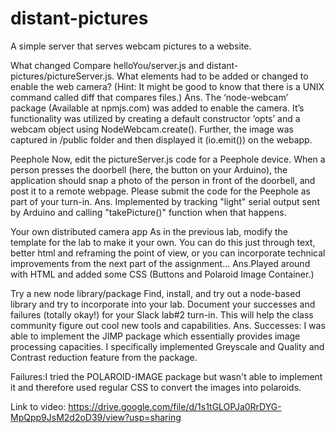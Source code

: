 # distant-pictures
A simple server that serves webcam pictures to a website. 

What changed
Compare helloYou/server.js and distant-pictures/pictureServer.js. What elements had to be added or changed to enable the web camera? (Hint: It might be good to know that there is a UNIX command called diff that compares files.)
Ans. The ‘node-webcam’ package (Available at npmjs.com) was added to enable the camera. It’s functionality was utilized by creating a default constructor ‘opts’ and a webcam object using NodeWebcam.create(). Further, the image was captured in /public folder and then displayed it (io.emit()) on the webapp.



Peephole
Now, edit the pictureServer.js code for a Peephole device. When a person presses the doorbell (here, the button on your Arduino), the application should snap a photo of the person in front of the doorbell, and post it to a remote webpage.
Please submit the code for the Peephole as part of your turn-in.
Ans. Implemented by tracking "light" serial output sent by Arduino and calling "takePicture()" function when that happens.

Your own distributed camera app
As in the previous lab, modify the template for the lab to make it your own. You can do this just through text, better html and reframing the point of view, or you can incorporate technical improvements from the next part of the assignment...
Ans.Played around with HTML and added some CSS (Buttons and Polaroid Image Container.)


Try a new node library/package
Find, install, and try out a node-based library and try to incorporate into your lab.
Document your successes and failures (totally okay!) for your Slack lab#2 turn-in. This will help the class community figure out cool new tools and capabilities. 
Ans. Successes: I was able to implement the JIMP package which essentially provides image processing capacities. I specifically implemented Greyscale and Quality and Contrast reduction feature from the package.

Failures:I tried the POLAROID-IMAGE package but wasn't able to implement it and therefore used regular CSS to convert the images into polaroids.


Link to video: https://drive.google.com/file/d/1s1tGLOPJa0RrDYG-MpQpp9JsM2d2oD39/view?usp=sharing

